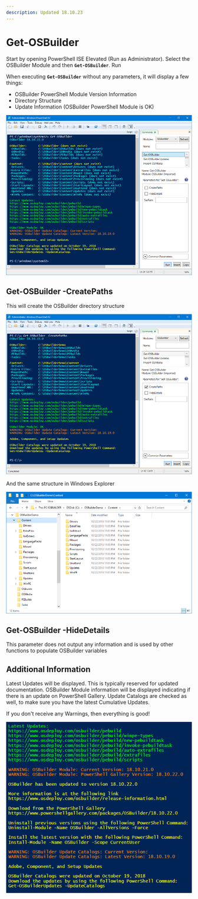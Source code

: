 ```yaml
---
description: Updated 18.10.23
---
```


# Get-OSBuilder

Start by opening PowerShell ISE Elevated \(Run as Administrator\). Select the OSBuilder Module and then **`Get-OSBuilder`**.  Run

When executing **`Get-OSBuilder`** without any parameters, it will display a few things:

* OSBuilder PowerShell Module Version Information
* Directory Structure
* Update Information \(OSBuilder PowerShell Module is OK\)

![](../../../../../.gitbook/assets/2018-10-22_23-03-38.png)

## Get-OSBuilder -CreatePaths

This will create the OSBuilder directory structure

![](../../../../../.gitbook/assets/2018-10-22_23-05-59.png)

And the same structure in Windows Explorer

![](../../../../../.gitbook/assets/2018-10-22_23-07-13.png)

## Get-OSBuilder -HideDetails

This parameter does not output any information and is used by other functions to populate OSBuilder variables

## Additional Information

Latest Updates will be displayed.  This is typically reserved for updated documentation.  OSBuilder Module information will be displayed indicating if there is an update on PowerShell Gallery.  Update Catalogs are checked as well, to make sure you have the latest Cumulative Updates.

If you don't receive any Warnings, then everything is good!

![](../../../../../.gitbook/assets/2018-10-22_23-10-39.png)



